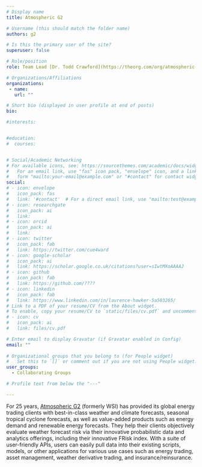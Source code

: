```yaml
---
# Display name
title: Atmospheric G2

# Username (this should match the folder name)
authors: g2

# Is this the primary user of the site?
superuser: false

# Role/position 
role: Team Lead [Dr. Todd Crawford](https://theorg.com/org/atmospheric-g2/org-chart/todd-crawford)

# Organizations/Affiliations
organizations:
 - name: 
   url: "" 

# Short bio (displayed in user profile at end of posts)
bio: 

#interests:


#education:
#  courses:


# Social/Academic Networking
# For available icons, see: https://sourcethemes.com/academic/docs/widgets/#icons
#   For an email link, use "fas" icon pack, "envelope" icon, and a link in the
#   form "mailto:your-email@example.com" or "#contact" for contact widget.
social:
# - icon: envelope
#   icon_pack: fas
#   link: '#contact'  # For a direct email link, use "mailto:test@example.org".
# - icon: researchgate
#   icon_pack: ai
#   link: 
# - icon: orcid
#   icon_pack: ai
#   link: 
# - icon: twitter
#   icon_pack: fab
#   link: https://twitter.com/cue4ward
# - icon: google-scholar
#   icon_pack: ai
#   link: https://scholar.google.co.uk/citations?user=sIwtMXoAAAAJ
# - icon: github
#   icon_pack: fab
#   link: https://github.com/????
# - icon: linkedin
#   icon_pack: fab
#   link: https://www.linkedin.com/in/laurence-hawker-5a503265/
# Link to a PDF of your resume/CV from the About widget.
# To enable, copy your resume/CV to `static/files/cv.pdf` and uncomment the lines below.  
# - icon: cv
#   icon_pack: ai
#   link: files/cv.pdf

# Enter email to display Gravatar (if Gravatar enabled in Config)
email: ""
  
# Organizational groups that you belong to (for People widget)
#   Set this to `[]` or comment out if you are not using People widget.  
user_groups: 
  - Collaborating Groups

# Profile text from below the "---"

---
```

For 25 years, [Atmospheric G2](https://atmosphericg2.com/) (formerly WSI) has provided its global energy trading 
clients with best-in-class weather and climate forecasts, seasonal tropical cyclone 
forecasts, as well as value-added products such as energy demand and renewable 
energy forecasts.  They help their clients objectively evaluate weather forecast 
risk via their innovative probabilistic data and analytics offerings, including 
their innovative FRisk index.  With a suite of user-friendly APIs, users can easily 
pull data into their existing scripts, models, or other applications for various 
use cases such as energy trading, asset management, weather derivative trading, 
and insurance/reinsurance.




